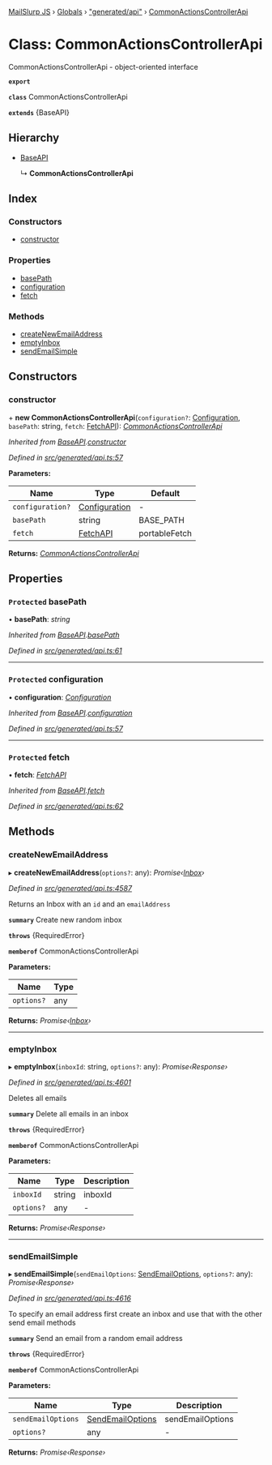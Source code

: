 [MailSlurp JS](../README.md) › [Globals](../globals.md) › ["generated/api"](../modules/_generated_api_.md) › [CommonActionsControllerApi](_generated_api_.commonactionscontrollerapi.md)

# Class: CommonActionsControllerApi

CommonActionsControllerApi - object-oriented interface

**`export`** 

**`class`** CommonActionsControllerApi

**`extends`** {BaseAPI}

## Hierarchy

* [BaseAPI](_generated_api_.baseapi.md)

  ↳ **CommonActionsControllerApi**

## Index

### Constructors

* [constructor](_generated_api_.commonactionscontrollerapi.md#constructor)

### Properties

* [basePath](_generated_api_.commonactionscontrollerapi.md#protected-basepath)
* [configuration](_generated_api_.commonactionscontrollerapi.md#protected-configuration)
* [fetch](_generated_api_.commonactionscontrollerapi.md#protected-fetch)

### Methods

* [createNewEmailAddress](_generated_api_.commonactionscontrollerapi.md#createnewemailaddress)
* [emptyInbox](_generated_api_.commonactionscontrollerapi.md#emptyinbox)
* [sendEmailSimple](_generated_api_.commonactionscontrollerapi.md#sendemailsimple)

## Constructors

###  constructor

\+ **new CommonActionsControllerApi**(`configuration?`: [Configuration](_generated_configuration_.configuration.md), `basePath`: string, `fetch`: [FetchAPI](../interfaces/_generated_api_.fetchapi.md)): *[CommonActionsControllerApi](_generated_api_.commonactionscontrollerapi.md)*

*Inherited from [BaseAPI](_generated_api_.baseapi.md).[constructor](_generated_api_.baseapi.md#constructor)*

*Defined in [src/generated/api.ts:57](https://github.com/mailslurp/mailslurp-client-ts-js/blob/7518dcd/src/generated/api.ts#L57)*

**Parameters:**

Name | Type | Default |
------ | ------ | ------ |
`configuration?` | [Configuration](_generated_configuration_.configuration.md) | - |
`basePath` | string |  BASE_PATH |
`fetch` | [FetchAPI](../interfaces/_generated_api_.fetchapi.md) |  portableFetch |

**Returns:** *[CommonActionsControllerApi](_generated_api_.commonactionscontrollerapi.md)*

## Properties

### `Protected` basePath

• **basePath**: *string*

*Inherited from [BaseAPI](_generated_api_.baseapi.md).[basePath](_generated_api_.baseapi.md#protected-basepath)*

*Defined in [src/generated/api.ts:61](https://github.com/mailslurp/mailslurp-client-ts-js/blob/7518dcd/src/generated/api.ts#L61)*

___

### `Protected` configuration

• **configuration**: *[Configuration](_generated_configuration_.configuration.md)*

*Inherited from [BaseAPI](_generated_api_.baseapi.md).[configuration](_generated_api_.baseapi.md#protected-configuration)*

*Defined in [src/generated/api.ts:57](https://github.com/mailslurp/mailslurp-client-ts-js/blob/7518dcd/src/generated/api.ts#L57)*

___

### `Protected` fetch

• **fetch**: *[FetchAPI](../interfaces/_generated_api_.fetchapi.md)*

*Inherited from [BaseAPI](_generated_api_.baseapi.md).[fetch](_generated_api_.baseapi.md#protected-fetch)*

*Defined in [src/generated/api.ts:62](https://github.com/mailslurp/mailslurp-client-ts-js/blob/7518dcd/src/generated/api.ts#L62)*

## Methods

###  createNewEmailAddress

▸ **createNewEmailAddress**(`options?`: any): *Promise‹[Inbox](../interfaces/_generated_api_.inbox.md)›*

*Defined in [src/generated/api.ts:4587](https://github.com/mailslurp/mailslurp-client-ts-js/blob/7518dcd/src/generated/api.ts#L4587)*

Returns an Inbox with an `id` and an `emailAddress`

**`summary`** Create new random inbox

**`throws`** {RequiredError}

**`memberof`** CommonActionsControllerApi

**Parameters:**

Name | Type |
------ | ------ |
`options?` | any |

**Returns:** *Promise‹[Inbox](../interfaces/_generated_api_.inbox.md)›*

___

###  emptyInbox

▸ **emptyInbox**(`inboxId`: string, `options?`: any): *Promise‹Response›*

*Defined in [src/generated/api.ts:4601](https://github.com/mailslurp/mailslurp-client-ts-js/blob/7518dcd/src/generated/api.ts#L4601)*

Deletes all emails

**`summary`** Delete all emails in an inbox

**`throws`** {RequiredError}

**`memberof`** CommonActionsControllerApi

**Parameters:**

Name | Type | Description |
------ | ------ | ------ |
`inboxId` | string | inboxId |
`options?` | any | - |

**Returns:** *Promise‹Response›*

___

###  sendEmailSimple

▸ **sendEmailSimple**(`sendEmailOptions`: [SendEmailOptions](../modules/_generated_api_.sendemailoptions.md), `options?`: any): *Promise‹Response›*

*Defined in [src/generated/api.ts:4616](https://github.com/mailslurp/mailslurp-client-ts-js/blob/7518dcd/src/generated/api.ts#L4616)*

To specify an email address first create an inbox and use that with the other send email methods

**`summary`** Send an email from a random email address

**`throws`** {RequiredError}

**`memberof`** CommonActionsControllerApi

**Parameters:**

Name | Type | Description |
------ | ------ | ------ |
`sendEmailOptions` | [SendEmailOptions](../modules/_generated_api_.sendemailoptions.md) | sendEmailOptions |
`options?` | any | - |

**Returns:** *Promise‹Response›*

